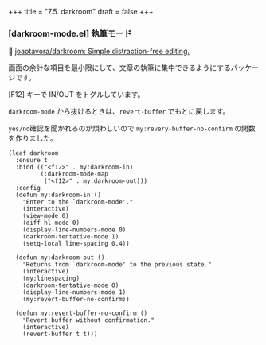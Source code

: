 +++
title = "7.5. darkroom"
draft = false
+++

### [darkroom-mode.el] 執筆モード
🔗 [joaotavora/darkroom: Simple distraction-free editing.](https://github.com/joaotavora/darkroom)

画面の余計な項目を最小限にして、文章の執筆に集中できるようにするパッケージです。

[F12] キーで IN/OUT をトグルしています。

`darkroom-mode` から抜けるときは、`revert-buffer` でもとに戻します。

`yes/no`確認を聞かれるのが煩わしいので `my:revery-buffer-no-confirm` の関数を作りました。

```elisp
(leaf darkroom
  :ensure t
  :bind (("<f12>" . my:darkroom-in)
		 (:darkroom-mode-map
		  ("<f12>" . my:darkroom-out)))
  :config
  (defun my:darkroom-in ()
	"Enter to the `darkroom-mode'."
	(interactive)
	(view-mode 0)
	(diff-hl-mode 0)
	(display-line-numbers-mode 0)
	(darkroom-tentative-mode 1)
	(setq-local line-spacing 0.4))

  (defun my:darkroom-out ()
	"Returns from `darkroom-mode' to the previous state."
	(interactive)
	(my:linespacing)
	(darkroom-tentative-mode 0)
	(display-line-numbers-mode 1)
	(my:revert-buffer-no-confirm))

  (defun my:revert-buffer-no-confirm ()
	"Revert buffer without confirmation."
	(interactive)
	(revert-buffer t t)))
```

